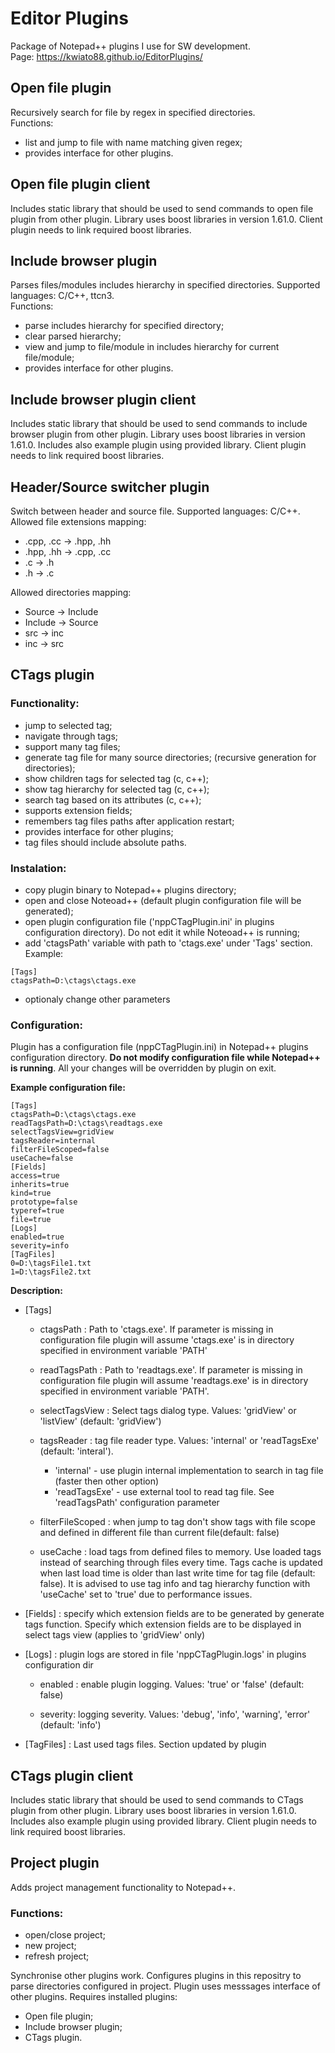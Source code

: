 # Editor Plugins

Package of Notepad++ plugins I use for SW development.  
Page: https://kwiato88.github.io/EditorPlugins/


## Open file plugin

Recursively search for file by regex in specified directories.  
Functions:
 * list and jump to file with name matching given regex;
 * provides interface for other plugins.


## Open file plugin client

Includes static library that should be used to send commands 
to open file plugin from other plugin. Library uses boost libraries 
in version 1.61.0. Client plugin needs to link required boost libraries.


## Include browser plugin

Parses files/modules includes hierarchy in specified directories.
Supported languages: C/C++, ttcn3.  
Functions:

 * parse includes hierarchy for specified directory;
 * clear parsed hierarchy;
 * view and jump to file/module in includes hierarchy for current file/module;
 * provides interface for other plugins.


## Include browser plugin client

Includes static library that should be used to send commands 
to include browser plugin from other plugin. Library uses boost libraries 
in version 1.61.0. Includes also example plugin using provided library. 
Client plugin needs to link required boost libraries.


## Header/Source switcher plugin

Switch between header and source file. Supported languages: C/C++.  
Allowed file extensions mapping:

 * .cpp, .cc -> .hpp, .hh
 * .hpp, .hh -> .cpp, .cc
 * .c -> .h
 * .h -> .c

Allowed directories mapping:

 * Source -> Include
 * Include -> Source
 * src -> inc
 * inc -> src


## CTags plugin

### Functionality:
 * jump to selected tag;
 * navigate through tags;
 * support many tag files;
 * generate tag file for many source directories;
   (recursive generation for directories);
 * show children tags for selected tag (c, c++);
 * show tag hierarchy for selected tag (c, c++);
 * search tag based on its attributes (c, c++);
 * supports extension fields;
 * remembers tag files paths after application restart;
 * provides interface for other plugins;
 * tag files should include absolute paths.

### Instalation:
 * copy plugin binary to Notepad++ plugins directory;
 * open and close Noteoad++ (default plugin configuration file will be generated);
 * open plugin configuration file ('nppCTagPlugin.ini' in plugins configuration directory).
   Do not edit it while Noteoad++ is running;
 * add 'ctagsPath' variable with path to 'ctags.exe' under 'Tags' section. Example:
```
[Tags]
ctagsPath=D:\ctags\ctags.exe
```
 * optionaly change other parameters

### Configuration:
Plugin has a configuration file (nppCTagPlugin.ini) in Notepad++ plugins
configuration directory. __Do not modify configuration file while Notepad++
is running__. All your changes will be overridden by plugin on exit.

__Example configuration file:__
```
[Tags]
ctagsPath=D:\ctags\ctags.exe
readTagsPath=D:\ctags\readtags.exe
selectTagsView=gridView
tagsReader=internal
filterFileScoped=false
useCache=false
[Fields]
access=true
inherits=true
kind=true
prototype=false
typeref=true
file=true
[Logs]
enabled=true
severity=info
[TagFiles]
0=D:\tagsFile1.txt
1=D:\tagsFile2.txt
```

__Description:__  

 * [Tags]
   * ctagsPath : Path to 'ctags.exe'. If parameter is missing in
     configuration file plugin will assume 'ctags.exe' is in
     directory specified in environment variable 'PATH'
    
   * readTagsPath : Path to 'readtags.exe'. If parameter is missing in
     configuration file plugin will assume 'readtags.exe' is in
     directory specified in environment variable 'PATH'.

   * selectTagsView : Select tags dialog type. Values: 'gridView' or
     'listView' (default: 'gridView')

   * tagsReader : tag file reader type. Values: 'internal'
     or 'readTagsExe' (default: 'interal').
     * 'internal' - use plugin
       internal implementation to search in tag file (faster then other option)
     * 'readTagsExe' - use external tool to read tag file.
       See 'readTagsPath' configuration parameter

   * filterFileScoped : when jump to tag don't show tags with file scope
     and defined in different file than current file(default: false)
 
   * useCache : load tags from defined files to memory. Use loaded
     tags instead of searching through files every time. Tags cache
     is updated when last load time is older than last write time for
     tag file (default: false). It is advised to use tag info and
     tag hierarchy function with 'useCache' set to 'true' due to
     performance issues.

 * [Fields] : specify which extension fields are to be generated
    by generate tags function. Specify which extension fields
    are to be displayed in select tags view (applies to 'gridView' only)

 * [Logs] : plugin logs are stored in file 'nppCTagPlugin.logs'
   in plugins configuration dir
   * enabled : enable plugin logging. Values: 'true' or 'false' (default: false)

   * severity: logging severity. Values: 'debug', 'info', 'warning', 'error' (default: 'info')

 * [TagFiles] : Last used tags files. Section updated by plugin


 ## CTags plugin client

Includes static library that should be used to send commands to CTags plugin 
from other plugin. Library uses boost libraries in version 1.61.0. 
Includes also example plugin using provided library. Client plugin needs 
to link required boost libraries.


 ## Project plugin

Adds project management functionality to Notepad++.

### Functions:
 * open/close project;
 * new project;
 * refresh project;

Synchronise other plugins work. Configures plugins in this repositry
to parse directories configured in project. Plugin uses messsages interface
of other plugins.
Requires installed plugins:
 * Open file plugin;
 * Include browser plugin;
 * CTags plugin.
